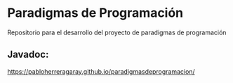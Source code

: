 # Paradigmas de Programación

Repositorio para el desarrollo del proyecto de paradigmas de programación

##  Javadoc:

https://pabloherreragaray.github.io/paradigmasdeprogramacion/
